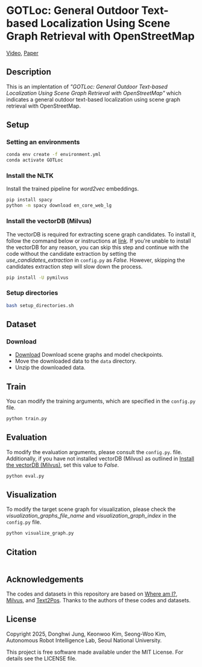 # GOTLoc: General Outdoor Text-based Localization Using Scene Graph Retrieval with OpenStreetMap
[Video](), [Paper]()

## Description
This is an implentation of *"GOTLoc: General Outdoor Text-based Localization Using Scene Graph Retrieval with OpenStreetMap"* which indicates a general outdoor text-based localization using scene graph retrieval with OpenStreetMap.

## Setup
### Setting an environments
```bash
conda env create -f environment.yml
conda activate GOTLoc
```
### Install the NLTK
Install the trained pipeline for *word2vec* embeddings.
```bash
pip install spacy
python -m spacy download en_core_web_lg
```
### Install the vectorDB (Milvus)
The vectorDB is required for extracting scene graph candidates. To install it, follow the command below or instructions at [link](https://github.com/milvus-io/milvus). If you're unable to install the vectorDB for any reason, you can skip this step and continue with the code without the candidate extraction by setting the *use_candidates_extraction* in `config.py` as *False*. However, skipping the candidates extraction step will slow down the process.
```bash
pip install -U pymilvus
```
### Setup directories
```bash
bash setup_directories.sh
```

## Dataset
### Download
- [Download](https://drive.google.com/drive/folders/1oLksAHJl-AUjUM-LIVP5e3i9wMGqhxyl?usp=sharing) Download scene graphs and model checkpoints.
- Move the downloaded data to the `data` directory.
- Unzip the downloaded data.

## Train
You can modify the training arguments, which are specified in the `config.py` file.
```bash
python train.py
```

## Evaluation
To modify the evaluation arguments, please consult the `config.py`. file. Additionally, if you have not installed vectorDB (Milvus) as outlined in [Install the vectorDB (Milvus)](#Install-the-vectorDB-(Milvus)), set this value to *False*.
```bash
python eval.py
```

## Visualization
To modify the target scene graph for visualization, please check the *visualization_graphs_file_name* and *visualization_graph_index* in the `config.py` file.
```bash
python visualize_graph.py
```

## Citation
```
```

## Acknowledgements
The codes and datasets in this repository are based on [Where am I?](https://github.com/jiaqchen/whereami-text2sgm), [Milvus](https://github.com/milvus-io/milvus), and [Text2Pos](https://github.com/mako443/Text2Pos-CVPR2022). Thanks to the authors of these codes and datasets.

## License

Copyright 2025, Donghwi Jung, Keonwoo Kim, Seong-Woo Kim, Autonomous Robot Intelligence Lab, Seoul National University.

This project is free software made available under the MIT License. For details see the LICENSE file.